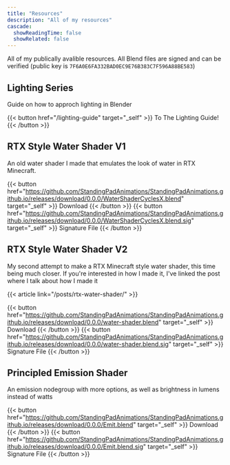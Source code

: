 ```yaml
---
title: "Resources"
description: "All of my resources"
cascade:
  showReadingTime: false
  showRelated: false
---
```

All of my publically avalible resources. All Blend files are signed and can be verified (public key is `7F6A0E6FA332BAD0EC9E76B383C7F596A88BE583`)

## Lighting Series
Guide on how to approch lighting in Blender

{{< button href="/lighting-guide" target="_self" >}}
To The Lighting Guide!
{{< /button >}}

## RTX Style Water Shader V1
An old water shader I made that emulates the look of water in RTX Minecraft.

{{< button href="https://github.com/StandingPadAnimations/StandingPadAnimations.github.io/releases/download/0.0.0/WaterShaderCyclesX.blend" target="_self" >}}
Download
{{< /button >}}
{{< button href="https://github.com/StandingPadAnimations/StandingPadAnimations.github.io/releases/download/0.0.0/WaterShaderCyclesX.blend.sig" target="_self" >}}
Signature File
{{< /button >}}

## RTX Style Water Shader V2
My second attempt to make a RTX Minecraft style water shader, this time being much closer. If you're interested in how I made it, I've linked the post where I talk about how I made it

{{< article link="/posts/rtx-water-shader/" >}}

{{< button href="https://github.com/StandingPadAnimations/StandingPadAnimations.github.io/releases/download/0.0.0/water-shader.blend" target="_self" >}}
Download
{{< /button >}}
{{< button href="https://github.com/StandingPadAnimations/StandingPadAnimations.github.io/releases/download/0.0.0/water-shader.blend.sig" target="_self" >}}
Signature File
{{< /button >}}


## Principled Emission Shader
An emission nodegroup with more options, as well as brightness in lumens instead of watts

{{< button href="https://github.com/StandingPadAnimations/StandingPadAnimations.github.io/releases/download/0.0.0/Emit.blend" target="_self" >}}
Download
{{< /button >}}
{{< button href="https://github.com/StandingPadAnimations/StandingPadAnimations.github.io/releases/download/0.0.0/Emit.blend.sig" target="_self" >}}
Signature File
{{< /button >}}

